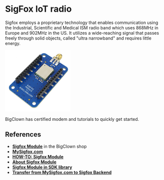 # SigFox IoT radio

Sigfox employs a proprietary technology that enables communication using the Industrial, Scientific and Medical ISM radio band which uses 868MHz in Europe and 902MHz in the US. It utilizes a wide-reaching signal that passes freely through solid objects, called "ultra narrowband" and requires little energy.

![BigClown Sigfox Module](../.gitbook/assets/_basics_module-overview_sigfox-module.png)

BigClown has certified modem and tutorials to quickly get started.

## References <a id="references"></a>

* [**Sigfox Module**](https://shop.bigclown.com/sigfox-module) in the BigClown shop
* [**MySigfox.com**](../tutorials/mysigfox.com-service.md)
* [**HOW-TO: Sigfox Module**](../hardware/about-sigfox-module.md)
* [**About Sigfox Module**](../hardware/about-sigfox-module.md)
* [**Sigfox Module in SDK library**](https://sdk.bigclown.com/group__bc__module__sigfox.html)
* [**Transfer from MySigfox.com to Sigfox Backend**](https://bc-mysigfox.herokuapp.com/)

